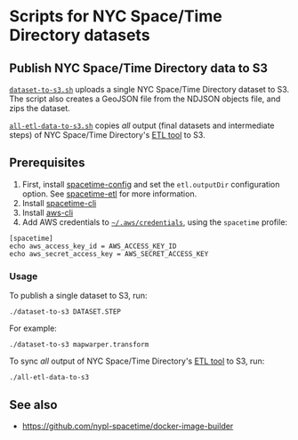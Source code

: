 # Scripts for NYC Space/Time Directory datasets

## Publish NYC Space/Time Directory data to S3

[`dataset-to-s3.sh`](dataset-to-s3.sh) uploads a single NYC Space/Time Directory dataset to S3. The script also creates a GeoJSON file from the NDJSON objects file, and zips the dataset.

[`all-etl-data-to-s3.sh`](all-etl-data-to-s3) copies _all_ output (final datasets and intermediate steps) of NYC Space/Time Directory's [ETL tool](https://github.com/nypl-spacetime/spacetime-etl) to S3.

## Prerequisites

1. First, install [spacetime-config](https://github.com/nypl-spacetime/spacetime-config) and set the `etl.outputDir` configuration option. See [spacetime-etl](https://github.com/nypl-spacetime/spacetime-etl) for more information.
2. Install [spacetime-cli](https://github.com/nypl-spacetime/spacetime-cli)
3. Install [aws-cli](https://github.com/aws/aws-cli)
4. Add AWS credentials to [`~/.aws/credentials`](http://docs.aws.amazon.com/cli/latest/userguide/cli-chap-getting-started.html#cli-config-files), using the `spacetime` profile:

```
[spacetime]
echo aws_access_key_id = AWS_ACCESS_KEY_ID
echo aws_secret_access_key = AWS_SECRET_ACCESS_KEY
```

### Usage

To publish a single dataset to S3, run:

    ./dataset-to-s3 DATASET.STEP

For example:

    ./dataset-to-s3 mapwarper.transform

To sync _all_ output of NYC Space/Time Directory's [ETL tool](https://github.com/nypl-spacetime/spacetime-etl) to S3, run:

    ./all-etl-data-to-s3

## See also

- https://github.com/nypl-spacetime/docker-image-builder